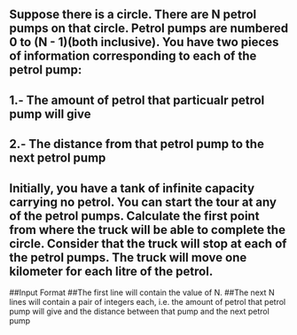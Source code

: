 ## Suppose there is a circle. There are N petrol pumps on that circle. Petrol pumps are numbered 0 to (N - 1)(both inclusive). You have two pieces of information corresponding to each of the petrol pump:

## 1.- The amount of petrol that particualr petrol pump will give
## 2.- The distance from that petrol pump to the next petrol pump

## Initially, you have a tank of infinite capacity carrying no petrol. You can start the tour  at any of the petrol pumps. Calculate the first point from where the truck will be able to complete the circle. Consider that the truck will stop at each of the petrol pumps. The truck will move one kilometer for each litre of the petrol.

##Input Format 
##The first line will contain the value of N.
##The next N lines will contain a pair of integers each, i.e. the amount of petrol that petrol pump will give and the distance between that pump and the next petrol pump
